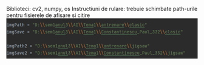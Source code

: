 Biblioteci: cv2, numpy, os
Instructiuni de rulare: trebuie schimbate path-urile pentru fisierele de afisare si citire
![img.png](img.png)
